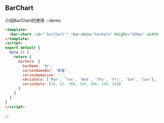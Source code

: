 <script>
export default {
  data () {
    return {
      barData: {
        barName: '台',
        seriesNameBar: '数量',
        seriesNameLine: '.',
        xAxisData: ['Mon', 'Tue', 'Wed', 'Thu', 'Fri', 'Sat', 'Sun'],
        seriesData: [10, 52, 200, 334, 390, 330, 220]
      }
    }
  }
}
</script>
## BarChart
介绍BarChart的使用
:::demo
``` html
<template>
  <bar-chart :id="'barChart'" :bar-data="barData" height="500px" width="100%"></bar-chart>
</template>
<script>
export default {
  data () {
    return {
      barData: {
        barName: '台',
        seriesNameBar: '数量',
        seriesNameLine: '.',
        xAxisData: ['Mon', 'Tue', 'Wed', 'Thu', 'Fri', 'Sat', 'Sun'],
        seriesData: [10, 52, 200, 334, 390, 330, 220]
      }
    }
  }
}
</script>
```
:::

